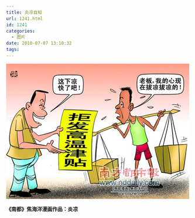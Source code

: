 ```yaml
---
title: 炎凉自知
url: 1241.html
id: 1241
categories:
  - 图片
date: 2010-07-07 13:10:32
tags:
---
```


![](/images/attachments/month_1007/s2010722131045.jpg)  

**《南都》焦海洋漫画作品：炎凉**